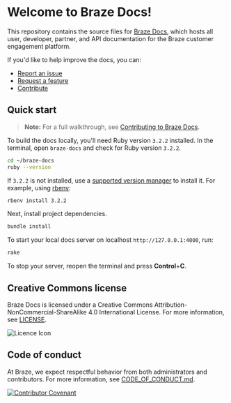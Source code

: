 # Welcome to Braze Docs!

This repository contains the source files for [Braze Docs](http://www.braze.com/docs), which hosts all user, developer, partner, and API documentation for the Braze customer engagement platform.

If you'd like to help improve the docs, you can:

- [Report an issue](https://github.com/braze-inc/braze-docs/issues/new?assignees=&labels=issue&projects=&template=report_an_issue.md&title=)
- [Request a feature](https://github.com/braze-inc/braze-docs/issues/new?assignees=&labels=enhancement&projects=&template=request_a_feature.md&title=)
- [Contribute](https://www.braze.com/docs/contributing/home)

## Quick start

> **Note:** For a full walkthrough, see [Contributing to Braze Docs](https://www.braze.com/docs/contributing/home/).

To build the docs locally, you'll need Ruby version `3.2.2` installed. In the terminal, open `braze-docs` and check for Ruby version `3.2.2`.

```bash
cd ~/braze-docs
ruby --version
```

If `3.2.2` is not installed, use a [supported version manager](https://www.ruby-lang.org/en/documentation/installation/#managers) to install it. For example, using [rbenv](https://github.com/rbenv/rbenv):

```bash
rbenv install 3.2.2
```

Next, install project dependencies.

```bash
bundle install
```

To start your local docs server on localhost `http://127.0.0.1:4000`, run:

```bash
rake
```

To stop your server, reopen the terminal and press **Control**+**C**.

## Creative Commons license

Braze Docs is licensed under a Creative Commons Attribution-NonCommercial-ShareAlike 4.0 International License. For more information, see [LICENSE](./LICENSE).

![Licence Icon](https://i.creativecommons.org/l/by-nc-sa/4.0/88x31.png)

## Code of conduct

At Braze, we expect respectful behavior from both administrators and contributors. For more information, see [CODE_OF_CONDUCT.md](./CODE_OF_CONDUCT.md).

[![Contributor Covenant](https://img.shields.io/badge/Contributor%20Covenant-v1.4%20adopted-ff69b4.svg)](CODE_OF_CONDUCT.md)
